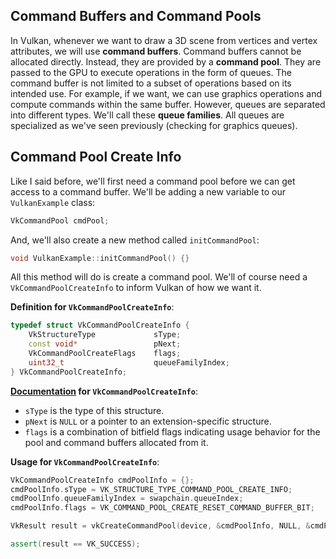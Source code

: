 ## Command Buffers and Command Pools

In Vulkan, whenever we want to draw a 3D scene from vertices and vertex attributes, we will use **command buffers**. Command buffers cannot be allocated directly. Instead, they are provided by a **command pool**. They are passed to the GPU to execute operations in the form of queues. The command buffer is not limited to a subset of operations based on its intended use. For example, if we want, we can use graphics operations and compute commands within the same buffer. However, queues are separated into different types. We'll call these **queue families**. All queues are specialized as we've seen previously (checking for graphics queues).


## Command Pool Create Info

Like I said before, we'll first need a command pool before we can get access to a command buffer. We'll be adding a new variable to our `VulkanExample` class:

```cpp
VkCommandPool cmdPool;
```

And, we'll also create a new method called `initCommandPool`:

```cpp
void VulkanExample::initCommandPool() {}
```

All this method will do is create a command pool. We'll of course need a `VkCommandPoolCreateInfo` to inform Vulkan of how we want it.

**Definition for `VkCommandPoolCreateInfo`**:

```cpp
typedef struct VkCommandPoolCreateInfo {
    VkStructureType             sType;
    const void*                 pNext;
    VkCommandPoolCreateFlags    flags;
    uint32_t                    queueFamilyIndex;
} VkCommandPoolCreateInfo;
```

**[Documentation](https://www.khronos.org/registry/vulkan/specs/1.0/xhtml/vkspec.html#commandbuffers-pools) for `VkCommandPoolCreateInfo`**:

- `sType` is the type of this structure.
- `pNext` is `NULL` or a pointer to an extension-specific structure.
- `flags` is a combination of bitfield flags indicating usage behavior for the pool and command buffers allocated from it.

**Usage for `VkCommandPoolCreateInfo`**:

```cpp
VkCommandPoolCreateInfo cmdPoolInfo = {};
cmdPoolInfo.sType = VK_STRUCTURE_TYPE_COMMAND_POOL_CREATE_INFO;
cmdPoolInfo.queueFamilyIndex = swapchain.queueIndex;
cmdPoolInfo.flags = VK_COMMAND_POOL_CREATE_RESET_COMMAND_BUFFER_BIT;

VkResult result = vkCreateCommandPool(device, &cmdPoolInfo, NULL, &cmdPool);

assert(result == VK_SUCCESS);
```